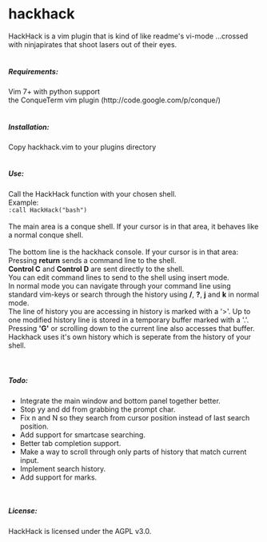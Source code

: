 hackhack
========

HackHack is a vim plugin that is kind of like readme's vi-mode ...crossed with ninjapirates that shoot lasers out of their eyes.
<br/><br/>
<H5>Requirements:</H5>
Vim 7+ with python support<br/>
the ConqueTerm vim plugin (http://code.google.com/p/conque/)<br/>
<br/>
<H5>Installation:</H5>
Copy hackhack.vim to your plugins directory<br/>
<br/>
<H5>Use:</H5>
Call the HackHack function with your chosen shell.<br/>
Example:<br/>
<code>:call HackHack("bash")</code>
<br/><br/>
The main area is a conque shell. If your cursor is in that area, it behaves like a normal conque shell.<br/>
<br>
The bottom line is the hackhack console. If your cursor is in that area:<br/>
Pressing <b>return</b> sends a command line to the shell.<br/>
<b>Control C</b> and <b>Control D</b> are sent directly to the shell.<br/>
You can edit command lines to send to the shell using insert mode.<br/>
In normal mode you can navigate through your command line using standard vim-keys or search through the history using <b>/</b>, <b>?</b>, <b>j</b> and <b>k</b> in normal mode.<br/>
The line of history you are accessing in history is marked with a '>'. Up to one modified history line is stored in a temporary buffer marked with a '.'. Pressing <b>'G'</b> or scrolling down to the current line also accesses that buffer.<br/>
Hackhack uses it's own history which is seperate from the history of your shell.<br/>
<br/><br/>
<H5>Todo:</H5>
<ul>
<li>Integrate the main window and bottom panel together better.</li>
<li>Stop yy and dd from grabbing the prompt char.</li>
<li>Fix n and N so they search from cursor position instead of last search position.</li>
<li>Add support for smartcase searching.</li>
<li>Better tab completion support.</li>
<li>Make a way to scroll through only parts of history that match current input.</li>
<li>Implement search history.</li>
<li>Add support for marks.</li>
</ul>
<br/>
<H5>License:</H5>
HackHack is licensed under the AGPL v3.0.
